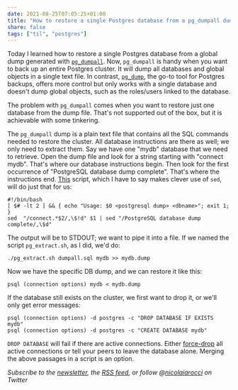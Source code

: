```yaml
---
date: 2021-08-25T07:05:25+01:00
title: "How to restore a single Postgres database from a pg_dumpall dump"
share: false
tags: ["til", "postgres"]
---
```

Today I learned how to restore a single Postgres database from a global dump
generated with [`pg_dumpall`][1]. Now, `pg_dumpall` is handy when you want to back
up an entire Postgres cluster. It will dump all databases and global objects in
a single text file. In contrast, [`pg_dump`][2], the go-to tool for Postgres
backups, offers more control but only works with a single database and doesn't
dump global objects, such as the roles/users linked to the database.

The problem with `pg_dumpall` comes when you want to restore just one database
from the dump file. That's not supported out of the box, but it is achievable
with some tinkering. 

The `pg_dumpall` dump is a plain text file that contains all the SQL commands
needed to restore the cluster. All database instructions are there as well; we
only need to extract them. Say we have one "mydb" database that we need to
retrieve. Open the dump file and look for a string starting with "connect
mydb". That's where our database instructions begin. Then look for the first
occurrence of "PostgreSQL database dump complete". That's where the
instructions end. [This][3] script, which I have to say makes clever use of `sed`,
will do just that for us:

    #!/bin/bash
    [ $# -lt 2 ] && { echo "Usage: $0 <postgresql dump> <dbname>"; exit 1; }
    sed  "/connect.*$2/,\$!d" $1 | sed "/PostgreSQL database dump complete/,\$d"

The output will be to STDOUT; we want to pipe it into a file. If we named the
script `pg_extract.sh`, as I did, we'd do:

    ./pg_extract.sh dumpall.sql mydb >> mydb.dump

Now we have the specific DB dump, and we can restore it like this:

    psql (connection options) mydb < mydb.dump

If the database still exists on the cluster, we first want to drop it, or we'll
only get error messages:

    psql (connection options) -d postgres -c "DROP DATABASE IF EXISTS mydb"
    psql (connection options) -d postgres -c "CREATE DATABASE mydb"

`DROP DATABASE` will fail if there are active connections. Either
[force-drop][4] all active connections or tell your peers to leave the database
alone. Merging the above passages in a script is an option.

*Subscribe to the [newsletter][nl], the [RSS feed][rss], or follow @[nicolaiarocci][tw] on Twitter*

 [1]: https://www.postgresql.org/docs/current/app-pg-dumpall.html
 [2]: https://www.postgresql.org/docs/current/app-pgdump.html
 [3]: https://stackoverflow.com/a/48866503/323269
 [4]: https://stackoverflow.com/a/5408501/323269
 [rss]: https://nicolaiarocci.com/index.xml
 [tw]: http://twitter.com/nicolaiarocci
 [nl]: https://nicolaiarocci.substack.com
